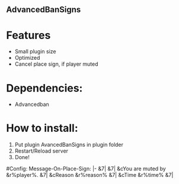 ## AdvancedBanSigns

# Features
- Small plugin size
- Optimized
- Cancel place sign, if player muted

# Dependencies:
- Advancedban

# How to install:
1) Put plugin AvancedBanSigns in plugin folder
2) Restart/Reload server
3) Done!

#Config:
Message-On-Place-Sign: |-
        &7|
        &7| &cYou are muted by &r%player%.
        &7| &cReason &r%reason%
        &7| &cTime &r%time%
        &7|
 
